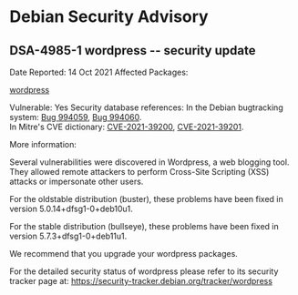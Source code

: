 
Debian Security Advisory
========================


DSA-4985-1 wordpress -- security update
---------------------------------------



Date Reported:
14 Oct 2021
Affected Packages:

[wordpress](https://packages.debian.org/src:wordpress)

Vulnerable:
Yes
Security database references:
In the Debian bugtracking system: [Bug 994059](https://bugs.debian.org/cgi-bin/bugreport.cgi?bug=994059), [Bug 994060](https://bugs.debian.org/cgi-bin/bugreport.cgi?bug=994060).  
In Mitre's CVE dictionary: [CVE-2021-39200](https://security-tracker.debian.org/tracker/CVE-2021-39200), [CVE-2021-39201](https://security-tracker.debian.org/tracker/CVE-2021-39201).  

More information:

Several vulnerabilities were discovered in Wordpress, a web blogging
tool. They allowed remote attackers to perform Cross-Site Scripting
(XSS) attacks or impersonate other users.


For the oldstable distribution (buster), these problems have been fixed
in version 5.0.14+dfsg1-0+deb10u1.


For the stable distribution (bullseye), these problems have been fixed in
version 5.7.3+dfsg1-0+deb11u1.


We recommend that you upgrade your wordpress packages.


For the detailed security status of wordpress please refer to
its security tracker page at:
<https://security-tracker.debian.org/tracker/wordpress>





